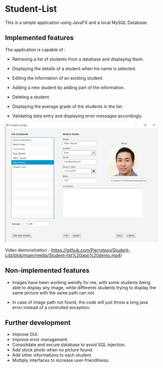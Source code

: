 # Student-List

This is a simple application using JavaFX and a local MySQL Database.

## Implemented features

The application is capable of :

- Retrieving a list of students from a database and displaying them. 

- Displaying the details of a student when his name is selected.

- Editing the information of an existing student.

- Adding a new student by adding part of the information.

- Deleting a student.

- Displaying the average grade of the students in the list.

- Validating data entry and displaying error messages accordingly.

![No image](https://github.com/Pierrotpsy/Student-List/blob/main/media/screen_studentlist.PNG)

Video demonstration : (https://github.com/Pierrotpsy/Student-List/blob/main/media/Student-list%20app%20demo.mp4)
## Non-implemented features

- Images have been working weirdly for me, with some students being able to display any image, while differents students trying to display the same picture with the same path can not.

- In case of image path not found, the code will just throw a long java error instead of a controlled exception.

## Further development

- Improve GUI.
- Improve error management.
- Consolidate and secure database to avoid SQL injection.
- Add stock photo when no picture found.
- Add other informations to each student
- Multiply interfaces to increase user-friendliness.
